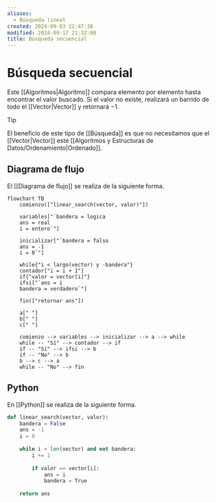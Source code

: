 ```yaml
---
aliases:
  - Búsqueda lineal
created: 2024-09-03 22:47:38
modified: 2024-09-17 21:32:00
title: Búsqueda secuencial
---
```


# Búsqueda secuencial

Este [[Algoritmos|Algoritmo]] compara elemento por elemento hasta encontrar el valor buscado. Si el valor no existe, realizará un barrido de todo el [[Vector|Vector]] y retornará $-1$.

> [!tip]
> El beneficio de este tipo de [[Búsqueda]] es que no necesitamos que el [[Vector|Vector]] esté [[Algoritmos y Estructuras de Datos/Ordenamiento|Ordenado]].

## Diagrama de flujo

El [[Diagrama de flujo]] se realiza de la siguiente forma.

```mermaid
flowchart TB
	comienzo(["linear_search(vector, valor)"])
    
	variables["`bandera = logica
	ans = real
	i = entero`"]
	
	inicializar["`bandera = falso
	ans = -1
	i = 0`"]
	
	while{"i < largo(vector) y -bandera"}
	contador["i = i + 1"]
	if{"valor = vector[i]"}
	ifsi["`ans = i
	bandera = verdadero`"]
	
	fin(["retornar ans"])
	
	a[" "]
	b[" "]
	c[" "]
    
	comienzo --> variables --> inicializar --> a --> while
	while -- "Sí" --> contador --> if
	if -- "Sí" --> ifsi --> b
	if -- "No" --> b
	b --> c --> a
	while -- "No" --> fin
```

## Python

En [[Python]] se realiza de la siguiente forma.

```python
def linear_search(vector, valor):
    bandera = False
    ans = -1
    i = 0
    
    while i < len(vector) and not bandera:
        i += 1
        
        if valor == vector[i]:
            ans = i
            bandera = True
    
    return ans
```
